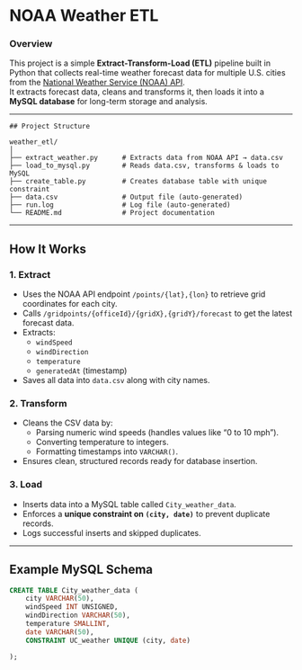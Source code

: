 # NOAA Weather ETL 

### Overview
This project is a simple **Extract-Transform-Load (ETL)** pipeline built in Python that collects real-time weather forecast data for multiple U.S. cities from the [National Weather Service (NOAA) API](https://api.weather.gov/).  
It extracts forecast data, cleans and transforms it, then loads it into a **MySQL database** for long-term storage and analysis.

---
```
## Project Structure

weather_etl/
│
├── extract_weather.py      # Extracts data from NOAA API → data.csv
├── load_to_mysql.py        # Reads data.csv, transforms & loads to MySQL
├── create_table.py         # Creates database table with unique constraint
├── data.csv                # Output file (auto-generated)
├── run.log                 # Log file (auto-generated)
└── README.md               # Project documentation
```
---

## How It Works

### **1. Extract**
- Uses the NOAA API endpoint `/points/{lat},{lon}` to retrieve grid coordinates for each city.
- Calls `/gridpoints/{officeId}/{gridX},{gridY}/forecast` to get the latest forecast data.
- Extracts:  
  - `windSpeed`  
  - `windDirection`  
  - `temperature`  
  - `generatedAt` (timestamp)
- Saves all data into `data.csv` along with city names.

### **2. Transform**
- Cleans the CSV data by:
  - Parsing numeric wind speeds (handles values like “0 to 10 mph”).
  - Converting temperature to integers.
  - Formatting timestamps into `VARCHAR()`.
- Ensures clean, structured records ready for database insertion.

### **3. Load**
- Inserts data into a MySQL table called `City_weather_data`.
- Enforces a **unique constraint on `(city, date)`** to prevent duplicate records.
- Logs successful inserts and skipped duplicates.

---

## Example MySQL Schema
```sql
CREATE TABLE City_weather_data (
    city VARCHAR(50),
    windSpeed INT UNSIGNED,
    windDirection VARCHAR(50),
    temperature SMALLINT,
    date VARCHAR(50),
    CONSTRAINT UC_weather UNIQUE (city, date)

);
